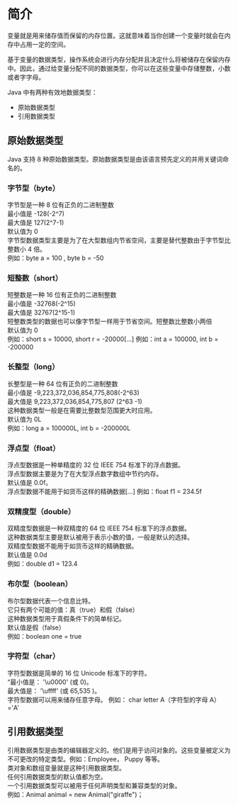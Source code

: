 # 简介

变量就是用来储存值而保留的内存位置。这就意味着当你创建一个变量时就会在内存中占用一定的空间。

基于变量的数据类型，操作系统会进行内存分配并且决定什么将被储存在保留内存中。因此，通过给变量分配不同的数据类型，你可以在这些变量中存储整数，小数或者字字母。

Java 中有两种有效地数据类型：

- 原始数据类型
- 引用数据类型

## 原始数据类型

Java 支持 8 种原始数据类型。原始数据类型是由该语言预先定义的并用关键词命名的。

### 字节型（byte）

字节型是一种 8 位有正负的二进制整数  
最小值是 -128(-2^7)  
最大值是 127(2^7-1)  
默认值为 0  
字节型数据类型主要是为了在大型数组内节省空间，主要是替代整数由于字节型比整数小 4 倍。  
例如：byte a = 100 , byte b = -50

### 短整数（short）

短整数是一种 16 位有正负的二进制整数  
最小值是 -32768(-2^15)  
最大值是 32767(2^15-1)  
短整数类型的数据也可以像字节型一样用于节省空间。短整数比整数小两倍  
默认值为 0  
例如：short s = 10000, short r = -20000[…]
例如：int a = 100000, int b = -200000

### 长整型（long）

长整型是一种 64 位有正负的二进制整数  
最小值是 -9,223,372,036,854,775,808(-2^63)  
最大值是 9,223,372,036,854,775,807 (2^63 -1)  
这种数据类型一般是在需要比整数型范围更大时应用。  
默认值为 0L  
例如：long a = 100000L, int b = -200000L

### 浮点型（float）

浮点型数据是一种单精度的 32 位 IEEE 754 标准下的浮点数据。  
浮点型数据主要是为了在大型浮点数字数组中节约内存。  
默认值是 0.0f。  
浮点型数据不能用于如货币这样的精确数据[…]
例如：float f1 = 234.5f

### 双精度型（double）

双精度型数据是一种双精度的 64 位 IEEE 754 标准下的浮点数据。  
这种数据类型主要是默认被用于表示小数的值，一般是默认的选择。  
双精度型数据不能用于如货币这样的精确数据。  
默认值是 0.0d  
例如：double d1 = 123.4

### 布尔型（boolean）

布尔型数据代表一个信息比特。  
它只有两个可能的值：真（true）和假（false）  
这种数据类型用于真假条件下的简单标记。  
默认值是假（false）  
例如：boolean one = true

### 字符型（char）

字符型数据是简单的 16 位 Unicode 标准下的字符。  
“最小值是： '\u0000' (或 0)。  
最大值是： '\uffff' (或 65,535 )。  
字符型数据可以用来储存任意字母。
例如： char letter A（字符型的字母 A） ='A'

## 引用数据类型

引用数据类型是由类的编辑器定义的。他们是用于访问对象的。这些变量被定义为不可更改的特定类型。例如：Employee， Puppy 等等。  
类对象和数组变量就是这种引用数据类型。  
任何引用数据类型的默认值都为空。  
一个引用数据类型可以被用于任何声明类型和兼容类型的对象。  
例如：Animal animal = new Animal("giraffe")；
